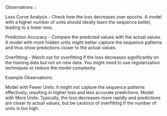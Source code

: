 Observations ::

Loss Curve Analysis - Check how the loss decreases over epochs. A model with a higher number of units should ideally learn the sequence better, leading to a lower loss.

Prediction Accuracy - Compare the predicted values with the actual values. A model with more hidden units might better capture the sequence patterns and thus show predictions closer to the actual values.

Overfitting - Watch out for overfitting if the loss decreases significantly on the training data but not on new data. You might need to use regularization techniques or reduce the model complexity.

Example Observations:

Model with Fewer Units: It might not capture the sequence patterns effectively, resulting in higher loss and less accurate predictions.
Model with More Units: Typically, the loss decreases more rapidly and predictions are closer to actual values, but be cautious of overfitting if the number of units is too high.
